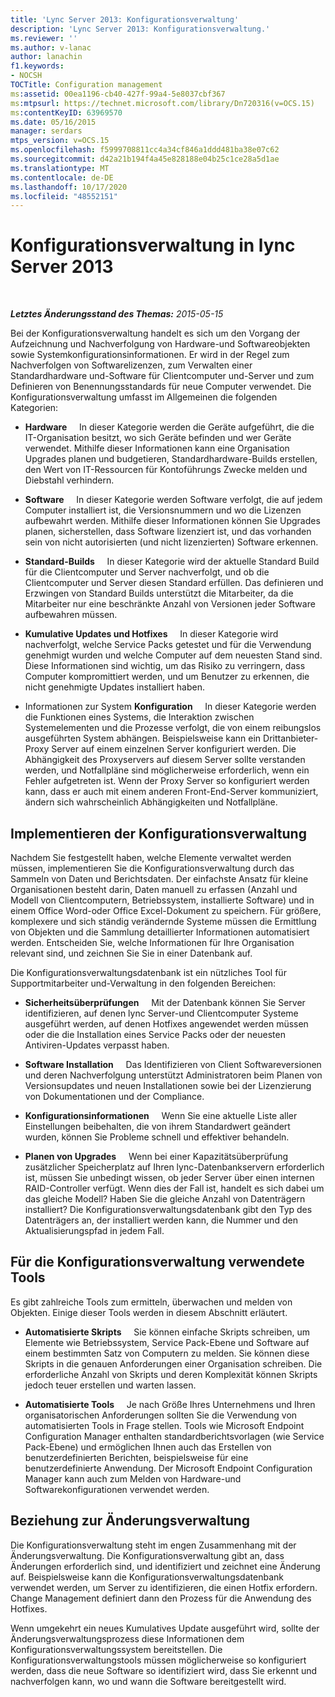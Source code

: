 ```yaml
---
title: 'Lync Server 2013: Konfigurationsverwaltung'
description: 'Lync Server 2013: Konfigurationsverwaltung.'
ms.reviewer: ''
ms.author: v-lanac
author: lanachin
f1.keywords:
- NOCSH
TOCTitle: Configuration management
ms:assetid: 00ea1196-cb40-427f-99a4-5e8037cbf367
ms:mtpsurl: https://technet.microsoft.com/library/Dn720316(v=OCS.15)
ms:contentKeyID: 63969570
ms.date: 05/16/2015
manager: serdars
mtps_version: v=OCS.15
ms.openlocfilehash: f5999708811cc4a34cf846a1ddd481ba38e07c62
ms.sourcegitcommit: d42a21b194f4a45e828188e04b25c1ce28a5d1ae
ms.translationtype: MT
ms.contentlocale: de-DE
ms.lasthandoff: 10/17/2020
ms.locfileid: "48552151"
---
```

# <a name="configuration-management-in-lync-server-2013"></a>Konfigurationsverwaltung in lync Server 2013

<div data-xmlns="http://www.w3.org/1999/xhtml">

<div class="topic" data-xmlns="http://www.w3.org/1999/xhtml" data-msxsl="urn:schemas-microsoft-com:xslt" data-cs="https://msdn.microsoft.com/">

<div data-asp="https://msdn2.microsoft.com/asp">



</div>

<div id="mainSection">

<div id="mainBody">

<span> </span>

_**Letztes Änderungsstand des Themas:** 2015-05-15_

Bei der Konfigurationsverwaltung handelt es sich um den Vorgang der Aufzeichnung und Nachverfolgung von Hardware-und Softwareobjekten sowie Systemkonfigurationsinformationen. Er wird in der Regel zum Nachverfolgen von Softwarelizenzen, zum Verwalten einer Standardhardware und-Software für Clientcomputer und-Server und zum Definieren von Benennungsstandards für neue Computer verwendet. Die Konfigurationsverwaltung umfasst im Allgemeinen die folgenden Kategorien:

  - **Hardware**     In dieser Kategorie werden die Geräte aufgeführt, die die IT-Organisation besitzt, wo sich Geräte befinden und wer Geräte verwendet. Mithilfe dieser Informationen kann eine Organisation Upgrades planen und budgetieren, Standardhardware-Builds erstellen, den Wert von IT-Ressourcen für Kontoführungs Zwecke melden und Diebstahl verhindern.

  - **Software**     In dieser Kategorie werden Software verfolgt, die auf jedem Computer installiert ist, die Versionsnummern und wo die Lizenzen aufbewahrt werden. Mithilfe dieser Informationen können Sie Upgrades planen, sicherstellen, dass Software lizenziert ist, und das vorhanden sein von nicht autorisierten (und nicht lizenzierten) Software erkennen.

  - **Standard-Builds**     In dieser Kategorie wird der aktuelle Standard Build für die Clientcomputer und Server nachverfolgt, und ob die Clientcomputer und Server diesen Standard erfüllen. Das definieren und Erzwingen von Standard Builds unterstützt die Mitarbeiter, da die Mitarbeiter nur eine beschränkte Anzahl von Versionen jeder Software aufbewahren müssen.

  - **Kumulative Updates und Hotfixes**     In dieser Kategorie wird nachverfolgt, welche Service Packs getestet und für die Verwendung genehmigt wurden und welche Computer auf dem neuesten Stand sind. Diese Informationen sind wichtig, um das Risiko zu verringern, dass Computer kompromittiert werden, und um Benutzer zu erkennen, die nicht genehmigte Updates installiert haben.

  - Informationen zur System **Konfiguration**     In dieser Kategorie werden die Funktionen eines Systems, die Interaktion zwischen Systemelementen und die Prozesse verfolgt, die von einem reibungslos ausgeführten System abhängen. Beispielsweise kann ein Drittanbieter-Proxy Server auf einem einzelnen Server konfiguriert werden. Die Abhängigkeit des Proxyservers auf diesem Server sollte verstanden werden, und Notfallpläne sind möglicherweise erforderlich, wenn ein Fehler aufgetreten ist. Wenn der Proxy Server so konfiguriert werden kann, dass er auch mit einem anderen Front-End-Server kommuniziert, ändern sich wahrscheinlich Abhängigkeiten und Notfallpläne.

<div>

## <a name="implementing-configuration-management"></a>Implementieren der Konfigurationsverwaltung

Nachdem Sie festgestellt haben, welche Elemente verwaltet werden müssen, implementieren Sie die Konfigurationsverwaltung durch das Sammeln von Daten und Berichtsdaten. Der einfachste Ansatz für kleine Organisationen besteht darin, Daten manuell zu erfassen (Anzahl und Modell von Clientcomputern, Betriebssystem, installierte Software) und in einem Office Word-oder Office Excel-Dokument zu speichern. Für größere, komplexere und sich ständig verändernde Systeme müssen die Ermittlung von Objekten und die Sammlung detaillierter Informationen automatisiert werden. Entscheiden Sie, welche Informationen für Ihre Organisation relevant sind, und zeichnen Sie Sie in einer Datenbank auf.

Die Konfigurationsverwaltungsdatenbank ist ein nützliches Tool für Supportmitarbeiter und-Verwaltung in den folgenden Bereichen:

  - **Sicherheitsüberprüfungen**     Mit der Datenbank können Sie Server identifizieren, auf denen lync Server-und Clientcomputer Systeme ausgeführt werden, auf denen Hotfixes angewendet werden müssen oder die die Installation eines Service Packs oder der neuesten Antiviren-Updates verpasst haben.

  - **Software Installation**     Das Identifizieren von Client Softwareversionen und deren Nachverfolgung unterstützt Administratoren beim Planen von Versionsupdates und neuen Installationen sowie bei der Lizenzierung von Dokumentationen und der Compliance.

  - **Konfigurationsinformationen**     Wenn Sie eine aktuelle Liste aller Einstellungen beibehalten, die von ihrem Standardwert geändert wurden, können Sie Probleme schnell und effektiver behandeln.

  - **Planen von Upgrades**     Wenn bei einer Kapazitätsüberprüfung zusätzlicher Speicherplatz auf Ihren lync-Datenbankservern erforderlich ist, müssen Sie unbedingt wissen, ob jeder Server über einen internen RAID-Controller verfügt. Wenn dies der Fall ist, handelt es sich dabei um das gleiche Modell? Haben Sie die gleiche Anzahl von Datenträgern installiert? Die Konfigurationsverwaltungsdatenbank gibt den Typ des Datenträgers an, der installiert werden kann, die Nummer und den Aktualisierungspfad in jedem Fall.

</div>

<div>

## <a name="tools-used-for-configuration-management"></a>Für die Konfigurationsverwaltung verwendete Tools

Es gibt zahlreiche Tools zum ermitteln, überwachen und melden von Objekten. Einige dieser Tools werden in diesem Abschnitt erläutert.

  - **Automatisierte Skripts**     Sie können einfache Skripts schreiben, um Elemente wie Betriebssystem, Service Pack-Ebene und Software auf einem bestimmten Satz von Computern zu melden. Sie können diese Skripts in die genauen Anforderungen einer Organisation schreiben. Die erforderliche Anzahl von Skripts und deren Komplexität können Skripts jedoch teuer erstellen und warten lassen.

  - **Automatisierte Tools**     Je nach Größe Ihres Unternehmens und Ihren organisatorischen Anforderungen sollten Sie die Verwendung von automatisierten Tools in Frage stellen. Tools wie Microsoft Endpoint Configuration Manager enthalten standardberichtsvorlagen (wie Service Pack-Ebene) und ermöglichen Ihnen auch das Erstellen von benutzerdefinierten Berichten, beispielsweise für eine benutzerdefinierte Anwendung. Der Microsoft Endpoint Configuration Manager kann auch zum Melden von Hardware-und Softwarekonfigurationen verwendet werden.

</div>

<div>

## <a name="relationship-with-change-management"></a>Beziehung zur Änderungsverwaltung

Die Konfigurationsverwaltung steht im engen Zusammenhang mit der Änderungsverwaltung. Die Konfigurationsverwaltung gibt an, dass Änderungen erforderlich sind, und identifiziert und zeichnet eine Änderung auf. Beispielsweise kann die Konfigurationsverwaltungsdatenbank verwendet werden, um Server zu identifizieren, die einen Hotfix erfordern. Change Management definiert dann den Prozess für die Anwendung des Hotfixes.

Wenn umgekehrt ein neues Kumulatives Update ausgeführt wird, sollte der Änderungsverwaltungsprozess diese Informationen dem Konfigurationsverwaltungssystem bereitstellen. Die Konfigurationsverwaltungstools müssen möglicherweise so konfiguriert werden, dass die neue Software so identifiziert wird, dass Sie erkennt und nachverfolgen kann, wo und wann die Software bereitgestellt wird.

</div>

</div>

<span> </span>

</div>

</div>

</div>

